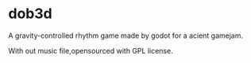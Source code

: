 # dob3d
A gravity-controlled rhythm game made by godot for a acient gamejam.

With out music file,opensourced with GPL license.